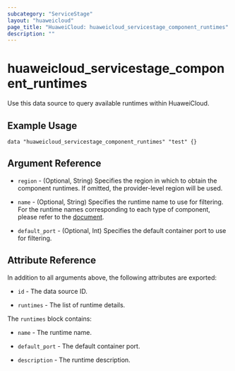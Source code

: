 ```yaml
---
subcategory: "ServiceStage"
layout: "huaweicloud"
page_title: "HuaweiCloud: huaweicloud_servicestage_component_runtimes"
description: ""
---
```


# huaweicloud_servicestage_component_runtimes

Use this data source to query available runtimes within HuaweiCloud.

## Example Usage

```hcl
data "huaweicloud_servicestage_component_runtimes" "test" {}
```

## Argument Reference

* `region` - (Optional, String) Specifies the region in which to obtain the component runtimes.
  If omitted, the provider-level region will be used.

* `name` - (Optional, String) Specifies the runtime name to use for filtering.
  For the runtime names corresponding to each type of component, please refer to the [document](https://support.huaweicloud.com/intl/en-us/usermanual-servicestage/servicestage_user_0411.html).

* `default_port` - (Optional, Int) Specifies the default container port to use for filtering.

## Attribute Reference

In addition to all arguments above, the following attributes are exported:

* `id` - The data source ID.

* `runtimes` - The list of runtime details.

The `runtimes` block contains:

* `name` - The runtime name.

* `default_port` - The default container port.

* `description` - The runtime description.
